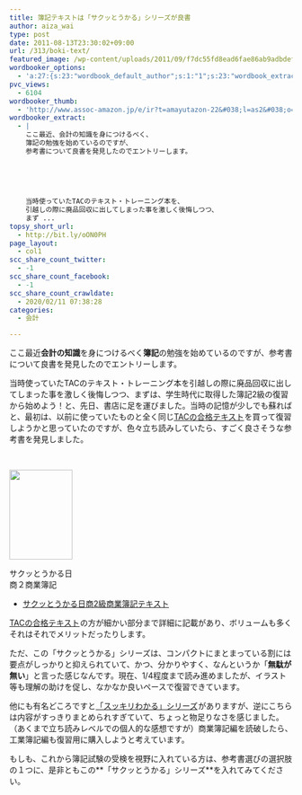 ```yaml
---
title: 簿記テキストは「サクッとうかる」シリーズが良書
author: aiza_wai
type: post
date: 2011-08-13T23:30:02+09:00
url: /313/boki-text/
featured_image: /wp-content/uploads/2011/09/f7dc55fd8ead6fae86ab9adbdefd994a.png
wordbooker_options:
  - 'a:27:{s:23:"wordbook_default_author";s:1:"1";s:23:"wordbook_extract_length";s:3:"256";s:26:"wordbooker_publish_default";s:2:"on";s:21:"wordbooker_like_width";s:3:"250";s:25:"wordbook_fbshare_location";s:3:"top";s:24:"wordbook_fblike_location";s:3:"top";s:22:"wordbook_fblike_action";s:9:"recommend";s:27:"wordbook_fblike_colorscheme";s:4:"dark";s:20:"wordbook_fblike_font";s:5:"arial";s:22:"wordbook_fblike_button";s:12:"button_count";s:21:"wordbook_fblike_faces";s:5:"false";s:20:"wordbook_fblike_send";s:5:"false";s:18:"wordbook_attribute";s:12:"無印発信";s:29:"wordbook_republish_time_frame";s:2:"10";s:29:"wordbooker_status_update_text";s:35:": New blog post :  %title% - %link%";s:19:"wordbook_actionlink";s:3:"300";s:27:"wordbook_search_this_header";s:2:"on";s:32:"wordbook_description_meta_length";s:3:"350";s:20:"wordbook_comment_get";s:2:"on";s:21:"wordbook_comment_push";s:2:"on";s:18:"wordbook_page_post";s:15:"148216695246471";s:18:"wordbook_orandpage";s:1:"2";s:24:"wordbooker_comment_email";s:18:"aiaiaiya@gmail.com";s:18:"wordbook_noncename";s:10:"e788868d03";s:27:"wordbooker_publish_override";s:2:"on";s:23:"wordbook_scheduled_post";s:1:"0";s:17:"wordbook_new_post";s:1:"0";}'
pvc_views:
  - 6104
wordbooker_thumb:
  - 'http://www.assoc-amazon.jp/e/ir?t=amayutazon-22&#038;l=as2&#038;o=9&#038;a=4813233856'
wordbooker_extract:
  - |
    ここ最近、会計の知識を身につけるべく、
    簿記の勉強を始めているのですが、
    参考書について良書を発見したのでエントリーします。
    
    
    
    
    
    当時使っていたTACのテキスト・トレーニング本を、
    引越しの際に廃品回収に出してしまった事を激しく後悔しつつ、
    まず ...
topsy_short_url:
  - http://bit.ly/oON0PH
page_layout:
  - col1
scc_share_count_twitter:
  - -1
scc_share_count_facebook:
  - -1
scc_share_count_crawldate:
  - 2020/02/11 07:38:28
categories:
  - 会計

---
```

ここ最近**会計の知識**を身につけるべく**簿記**の勉強を始めているのですが、参考書について良書を発見したのでエントリーします。

<!--more-->

当時使っていたTACのテキスト・トレーニング本を引越しの際に廃品回収に出してしまった事を激しく後悔しつつ、まずは、学生時代に取得した簿記2級の復習から始めよう！と、先日、書店に足を運びました。当時の記憶が少しでも蘇ればと、最初は、以前に使っていたものと全く同じ[TACの合格テキスト][1]<img style="border: none !important; margin: 0px !important;" src="http://www.assoc-amazon.jp/e/ir?t=amayutazon-22&l=as2&o=9&a=4813233856" alt="" width="1" height="1" border="0" />を買って復習しようかと思っていたのですが、色々立ち読みしていたら、すごく良さそうな参考書を発見しました。

&nbsp;

<div style="width: 122px" class="wp-caption aligncenter">
  <img src="http://ws.assoc-amazon.jp/widgets/q?_encoding=UTF8&Format=_SL160_&ASIN=4781012175&MarketPlace=JP&ID=AsinImage&WS=1&tag=amayutazon-22&ServiceVersion=20070822" width="112" height="160" border="0" />
  
  <p class="wp-caption-text">
    サクッとうかる日商２商業簿記
  </p>
</div>

  * <a href="http://www.amazon.co.jp/gp/product/4781012175/ref=as_li_qf_sp_asin_il?ie=UTF8&tag=amayutazon-22&linkCode=as2&camp=247&creative=1211&creativeASIN=4781012175" target="_blank">サクッとうかる日商2級商業簿記テキスト</a>

<a href="http://www.amazon.co.jp/gp/product/4813233856/ref=as_li_qf_sp_asin_tl?ie=UTF8&tag=amayutazon-22&linkCode=as2&camp=247&creative=1211&creativeASIN=4813233856" target="_blank">TACの合格テキスト</a><img style="border: none !important; margin: 0px !important;" src="http://www.assoc-amazon.jp/e/ir?t=amayutazon-22&l=as2&o=9&a=4813233856" alt="" width="1" height="1" border="0" />の方が細かい部分まで詳細に記載があり、ボリュームも多くそれはそれでメリットだったりします。

ただ、この「サクッとうかる」シリーズは、コンパクトにまとまっている割には要点がしっかりと抑えられていて、かつ、分かりやすく、なんというか「**無駄が無い**」と言った感じなんです。現在、1/4程度まで読み進めましたが、イラスト等も理解の助けを促し、なかなか良いペースで復習できています。

他にも有名どころですと<a href="http://www.amazon.co.jp/gp/product/4813236863/ref=as_li_qf_sp_asin_tl?ie=UTF8&tag=amayutazon-22&linkCode=as2&camp=247&creative=1211&creativeASIN=4813236863" target="_blank">「スッキリわかる」シリーズ</a><img style="border: none !important; margin: 0px !important;" src="http://www.assoc-amazon.jp/e/ir?t=amayutazon-22&l=as2&o=9&a=4813236863" alt="" width="1" height="1" border="0" />がありますが、逆にこちらは内容がすっきりまとめられすぎていて、ちょっと物足りなさを感じました。（あくまで立ち読みレベルでの個人的な感想ですが）<span class="b">商業簿記編</span>を読破したら、<span class="b">工業簿記編</span>も復習用に購入しようと考えています。

もしも、これから簿記試験の受検を視野に入れている方は、参考書選びの選択肢の１つに、是非ともこの**「サクッとうかる」シリーズ**を入れてみてください。

 [1]: http://www.amazon.co.jp/gp/product/4813233856/ref=as_li_qf_sp_asin_tl?ie=UTF8&tag=amayutazon-22&linkCode=as2&camp=247&creative=1211&creativeASIN=4813233856